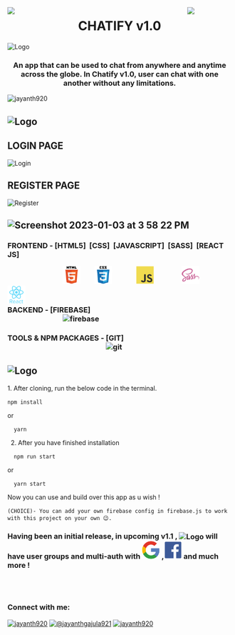 <p align="center">
<img align="left" width="100" src="https://user-images.githubusercontent.com/113549918/210048445-ee84eaa1-c2a0-44be-82e6-22c8f286ea23.gif">
<img align="right" width="100" src="https://user-images.githubusercontent.com/113549918/210048445-ee84eaa1-c2a0-44be-82e6-22c8f286ea23.gif">
<h1 align="center">CHATIFY v1.0 </h1>

</p>

<img align="center"  alt="Logo" src="https://user-images.githubusercontent.com/113549918/209898693-7066d489-2c0c-4ed1-b300-b6be8847db36.png">

<h3 align="center">An app that can be used to chat from anywhere and anytime across the globe. In Chatify v1.0, user can chat with one another without any limitations.</h3>

<p align="left"> <img src="https://komarev.com/ghpvc/?username=jayanth920&label=Profile%20views&color=0e75b6&style=flat" alt="jayanth920" /> </p>


<h2 align="left"><img align="center" height="70" width="400" alt="Logo" src="https://user-images.githubusercontent.com/113549918/210448030-ab564a18-4eb2-42fb-8cb6-b64521cd4b84.png"></h2>

## LOGIN PAGE
<img width="1112" alt="Login" src="https://user-images.githubusercontent.com/113549918/210448807-4a9c0be3-7756-4e8a-94db-8aaa1af776e1.png">

## REGISTER PAGE
<img width="1120" alt="Register" src="https://user-images.githubusercontent.com/113549918/210448913-37f82b19-d804-4bef-9cad-5b4db197a256.png">



<h2 align="left"> <img width="400" height="70" alt="Screenshot 2023-01-03 at 3 58 22 PM" src="https://user-images.githubusercontent.com/113549918/210448549-3dce5ab7-38b2-4e47-a054-4799055e3075.png">
</h2>


<h3 align="left">FRONTEND - [HTML5]&nbsp;&nbsp;[CSS]&nbsp;&nbsp;[JAVASCRIPT]&nbsp;&nbsp;[SASS]&nbsp;&nbsp;[REACT JS]&nbsp;&nbsp;

&nbsp;&nbsp;&nbsp;&nbsp;&nbsp;&nbsp;&nbsp;&nbsp;&nbsp;&nbsp;&nbsp;&nbsp;&nbsp;&nbsp;&nbsp;&nbsp;&nbsp;&nbsp;&nbsp;&nbsp;&nbsp;&nbsp;&nbsp;&nbsp;&nbsp;&nbsp;&nbsp;&nbsp;&nbsp;&nbsp;&nbsp;&nbsp;<img src="https://raw.githubusercontent.com/devicons/devicon/master/icons/html5/html5-original-wordmark.svg" alt="html5" width="40" height="40"/>
&nbsp;&nbsp;&nbsp;&nbsp;&nbsp;&nbsp;&nbsp;<img src="https://raw.githubusercontent.com/devicons/devicon/master/icons/css3/css3-original-wordmark.svg" alt="css3" width="40" height="40"/>
&nbsp;&nbsp;&nbsp;&nbsp;&nbsp;&nbsp;&nbsp;&nbsp;&nbsp;&nbsp;&nbsp;&nbsp;&nbsp;<img src="https://raw.githubusercontent.com/devicons/devicon/master/icons/javascript/javascript-original.svg" alt="javascript" width="40" height="40"/> 
&nbsp;&nbsp;&nbsp;&nbsp;&nbsp;&nbsp;&nbsp;&nbsp;&nbsp;&nbsp;&nbsp;&nbsp;&nbsp;&nbsp;&nbsp;<img src="https://raw.githubusercontent.com/devicons/devicon/master/icons/sass/sass-original.svg" alt="sass" width="40" height="40"/> 
&nbsp;&nbsp;&nbsp;&nbsp;&nbsp;&nbsp;&nbsp;&nbsp;&nbsp;<img src="https://raw.githubusercontent.com/devicons/devicon/master/icons/react/react-original-wordmark.svg" alt="react" width="40" height="40"/> <br>
BACKEND - [FIREBASE]<br>
&nbsp;&nbsp;&nbsp;&nbsp;&nbsp;&nbsp;&nbsp;&nbsp;&nbsp;&nbsp;&nbsp;&nbsp;&nbsp;&nbsp;&nbsp;&nbsp;&nbsp;&nbsp;&nbsp;&nbsp;&nbsp;&nbsp;&nbsp;&nbsp;&nbsp;&nbsp;&nbsp;&nbsp;&nbsp;&nbsp;&nbsp;&nbsp;<img src="https://www.vectorlogo.zone/logos/firebase/firebase-icon.svg" alt="firebase" width="40" height="40"/><br>
  <h3 align="left">TOOLS & NPM PACKAGES - [GIT]<br>  
&nbsp;&nbsp;&nbsp;&nbsp;&nbsp;&nbsp;&nbsp;&nbsp;&nbsp;&nbsp;&nbsp;&nbsp;&nbsp;&nbsp;&nbsp;&nbsp;&nbsp;&nbsp;&nbsp;&nbsp;&nbsp;&nbsp;&nbsp;&nbsp;&nbsp;&nbsp;&nbsp;&nbsp;&nbsp;&nbsp;&nbsp;&nbsp;&nbsp;&nbsp;&nbsp;&nbsp;&nbsp;&nbsp;&nbsp;&nbsp;&nbsp;&nbsp;&nbsp;&nbsp;&nbsp;&nbsp;&nbsp;&nbsp;&nbsp;&nbsp;&nbsp;&nbsp;&nbsp;&nbsp;&nbsp;&nbsp;&nbsp;<img src="https://www.vectorlogo.zone/logos/git-scm/git-scm-icon.svg" alt="git" width="40" height="40"/> </h3>
<p>  


<h2 align="left"><img align="center" height="70" width="580" alt="Logo" src="https://user-images.githubusercontent.com/113549918/210452081-4be55908-f30b-4097-9067-9ee021c8d00f.png"></h2>
1. After cloning, run the below code in the terminal.

```
npm install
```
  or
```
  yarn
```
2. After you have finished installation
```
  npm run start
```
  or
```
  yarn start
```
Now you can use and build over this app as u wish !

  ```
(CHOICE)- You can add your own firebase config in firebase.js to work with this project on your own 😉.
  ```
  </p>

<p>
<h3>Having been an initial release, in upcoming v1.1 , <img align="center" height="50" width="120" alt="Logo" src="https://user-images.githubusercontent.com/113549918/209898693-7066d489-2c0c-4ed1-b300-b6be8847db36.png"> will have user groups and multi-auth with <img src="https://github.com/devicons/devicon/blob/master/icons/google/google-original.svg" alt="css3" width="40" height="40"/> ,<img src="https://github.com/devicons/devicon/blob/master/icons/facebook/facebook-original.svg" alt="css3" width="40" height="40"/> and much more !</h3>
</p>
<br><br>

<h3 align="left">Connect with me:</h3>
<p align="left">
<a href="https://linkedin.com/in/jayanth920" target="blank"><img align="center" src="https://raw.githubusercontent.com/rahuldkjain/github-profile-readme-generator/master/src/images/icons/Social/linked-in-alt.svg" alt="jayanth920" height="30" width="40" /></a>
<a href="https://www.hackerrank.com/@jayanthgajula921" target="blank"><img align="center" src="https://raw.githubusercontent.com/rahuldkjain/github-profile-readme-generator/master/src/images/icons/Social/hackerrank.svg" alt="@jayanthgajula921" height="30" width="40" /></a>
<a href="https://www.leetcode.com/jayanth920" target="blank"><img align="center" src="https://raw.githubusercontent.com/rahuldkjain/github-profile-readme-generator/master/src/images/icons/Social/leet-code.svg" alt="jayanth920" height="30" width="40" /></a>
</p>
